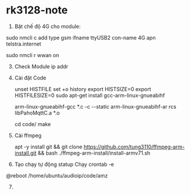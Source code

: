 # rk3128-note
1. Bật chế độ 4G cho module:
   
  sudo nmcli c add type gsm ifname ttyUSB2 con-name 4G apn telstra.internet
  
  sudo nmcli r wwan on

3. Check Module
  ip addr

4. Cài đặt Code
   
   unset HISTFILE
   set +o history
   export HISTSIZE=0
   export HISTFILESIZE=0
   sudo apt-get install gcc-arm-linux-gnueabihf
   
   arm-linux-gnueabihf-gcc  *.c -c --static
   arm-linux-gnueabihf-ar rcs libPahoMqttC.a *.o

   cd code/
   make
5. Cài ffmpeg

   apt -y install git && git clone https://github.com/tung3110/ffmpeg-arm-install.git && bash ./ffmpeg-arm-install/install-armv71.sh
   
6. Tạo chạy tự động statup
  Chạy crontab -e

  @reboot /home/ubuntu/audioip/code/amz

7. 
